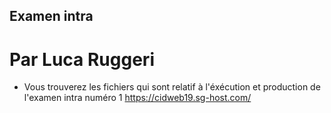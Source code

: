 ## Examen intra
# Par Luca Ruggeri
- Vous trouverez les fichiers qui sont relatif à l'éxécution et production de l'examen intra numéro 1
https://cidweb19.sg-host.com/
